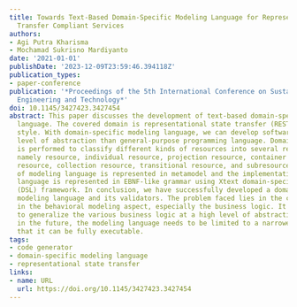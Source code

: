 ```yaml
---
title: Towards Text-Based Domain-Specific Modeling Language for Representational State
  Transfer Compliant Services
authors:
- Agi Putra Kharisma
- Mochamad Sukrisno Mardiyanto
date: '2021-01-01'
publishDate: '2023-12-09T23:59:46.394118Z'
publication_types:
- paper-conference
publication: '*Proceedings of the 5th International Conference on Sustainable Information
  Engineering and Technology*'
doi: 10.1145/3427423.3427454
abstract: This paper discusses the development of text-based domain-specific modeling
  language. The covered domain is representational state transfer (REST) architectural
  style. With domain-specific modeling language, we can develop software in a higher
  level of abstraction than general-purpose programming language. Domain analysis
  is performed to classify different kinds of resources into several resource types,
  namely resource, individual resource, projection resource, container resource, list
  resource, collection resource, transitional resource, and subresource. The design
  of modeling language is represented in metamodel and the implementation of modeling
  language is represented in EBNF-like grammar using Xtext domain-specific language
  (DSL) framework. In conclusion, we have successfully developed a domain-specific
  modeling language and its validators. The problem faced lies in the code generator
  in the behavioral modeling aspect, especially the business logic. It is very difficult
  to generalize the various business logic at a high level of abstraction. So that
  in the future, the modeling language needs to be limited to a narrower domain so
  that it can be fully executable.
tags:
- code generator
- domain-specific modeling language
- representational state transfer
links:
- name: URL
  url: https://doi.org/10.1145/3427423.3427454
---
```

